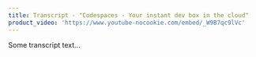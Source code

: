 ```yaml
---
title: Transcript - "Codespaces - Your instant dev box in the cloud"
product_video: 'https://www.youtube-nocookie.com/embed/_W9B7qc9lVc'
---
```


Some transcript text...
